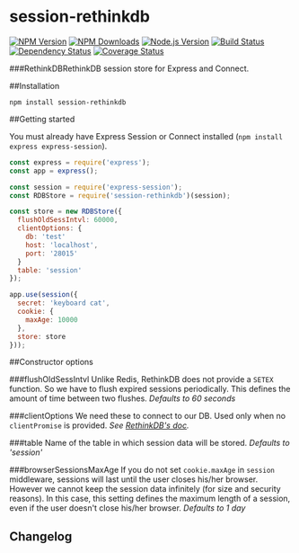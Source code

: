 session-rethinkdb
=================

[![NPM Version][npm-version-image]][npm-url]
[![NPM Downloads][npm-downloads-image]][npm-url]
[![Node.js Version][node-image]][node-url]
[![Build Status][travis-image]][travis-url]
[![Dependency Status][dependencies-image]][dependencies-url]
[![Coverage Status][coveralls-image]][coveralls-url]

###RethinkDBRethinkDB session store for Express and Connect.

##Installation

```npm install session-rethinkdb```

##Getting started

You must already have Express Session or Connect installed (```npm install express express-session```).

```javascript
const express = require('express');
const app = express();

const session = require('express-session');
const RDBStore = require('session-rethinkdb')(session);

const store = new RDBStore({
  flushOldSessIntvl: 60000,
  clientOptions: {
    db: 'test'
    host: 'localhost',
    port: '28015'
  }
  table: 'session'
});

app.use(session({
  secret: 'keyboard cat',
  cookie: {
    maxAge: 10000
  },
  store: store
}));
```

##Constructor options

###flushOldSessIntvl
Unlike Redis, RethinkDB does not provide a ```SETEX``` function. So we have to flush expired sessions periodically. This defines the amount of time between two flushes.
*Defaults to 60 seconds*

###clientOptions
We need these to connect to our DB. Used only when no ```clientPromise``` is provided.
*See [RethinkDB's doc](http://rethinkdb.com/api/#js:accessing_rql-connect).*

###table
Name of the table in which session data will be stored.
*Defaults to 'session'*

###browserSessionsMaxAge
If you do not set ```cookie.maxAge``` in ```session``` middleware, sessions will last until the user closes his/her browser. However we cannot keep the session data infinitely (for size and security reasons). In this case, this setting defines the maximum length of a session, even if the user doesn't close his/her browser.
*Defaults to 1 day*

## Changelog



[npm-version-image]: https://img.shields.io/npm/v/session-rethinkdb.svg
[npm-downloads-image]: https://img.shields.io/npm/dm/session-rethinkdb.svg
[npm-image]: https://nodei.co/npm/session-rethinkdb.png?downloads=true&downloadRank=true&stars=true
[npm-url]: https://npmjs.org/package/session-rethinkdb
[travis-image]: https://img.shields.io/travis/llambda/session-rethinkdb/master.svg
[travis-url]: https://travis-ci.org/llambda/session-rethinkdb
[dependencies-image]: https://david-dm.org/llambda/session-rethinkdb.svg?style=flat
[dependencies-url]: https://david-dm.org/llambda/session-rethinkdb
[coveralls-image]: https://img.shields.io/coveralls/llambda/session-rethinkdb/master.svg
[coveralls-url]: https://coveralls.io/r/llambda/session-rethinkdb?branch=master
[node-image]: https://img.shields.io/node/v/session-rethinkdb.svg
[node-url]: http://nodejs.org/download/
[gitter-join-chat-image]: https://badges.gitter.im/Join%20Chat.svg
[gitter-channel-url]: https://gitter.im/llambda/session-rethinkdb
[express-session-url]: https://github.com/expressjs/session
[io-url]: https://iojs.org
